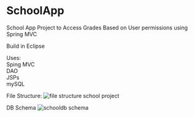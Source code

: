 # SchoolApp
School App Project to Access Grades Based on User permissions using Spring MVC

Build in Eclipse

Uses:  
Sping MVC  
DAO  
JSPs  
mySQL

File Structure: 
![file structure school project](https://user-images.githubusercontent.com/32633866/44945126-05248780-adeb-11e8-8021-c0fb0db938ae.png)  


DB Schema
![schooldb schema](https://user-images.githubusercontent.com/32633866/44945148-64829780-adeb-11e8-93de-76d4d56c6f41.png)
